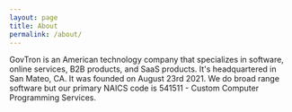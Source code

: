 ```yaml
---
layout: page
title: About
permalink: /about/
---
```

GovTron is an American technology company that specializes in software, online services, B2B 
products, and SaaS products. It's headquartered in San Mateo, CA. It was founded on August 23rd 2021.
We do broad range software but our primary NAICS code is 541511 - Custom Computer Programming Services.


